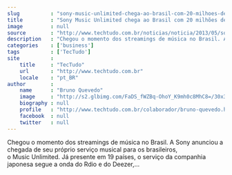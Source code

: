 ```yaml
---
slug          : "sony-music-unlimited-chega-ao-brasil-com-20-milhoes-de-musicas-no-acervo"
title         : "Sony Music Unlimited chega ao Brasil com 20 milhões de músicas no acervo"
image         : null
source        : "http://www.techtudo.com.br/noticias/noticia/2013/05/sony-music-unlimited-chega-ao-brasil-com-20-milhoes-de-musicas-no-acervo.html"
description   : "Chegou o momento dos streamings de música no Brasil. A Sony anunciou a chegada de seu próprio serviço musical para os brasileiros, o Music Unlimited. Já presente em 19 países, o serviço da companhia japonesa segue a onda do Rdio e do Deezer,..."
categories    : ['business']
tags          : ['TecTudo']
site          :
    title     : "TecTudo"
    url       : "http://www.techtudo.com.br"
    locale    : "pt_BR"
author        :
    name      : "Bruno Quevedo"
    image     : "http://s2.glbimg.com/FaDS_fWZBq-OhoY_K9mh0c8MhC8=/30x30/s2.glbimg.com/Kmt_zm5cR53hQ-4QTe8oM5JkU-0=/0x0:140x140/140x140/s.glbimg.com/po/tt2/f/original/2014/01/27/brunoquevedo.png"
    biography : null
    profile   : "http://www.techtudo.com.br/colaborador/bruno-quevedo.html"
    facebook  : null
    twitter   : null
---
```


Chegou o momento dos streamings de música no Brasil. A Sony anunciou a chegada de seu próprio serviço musical para os brasileiros, o Music Unlimited. Já presente em 19 países, o serviço da companhia japonesa segue a onda do Rdio e do Deezer,...
